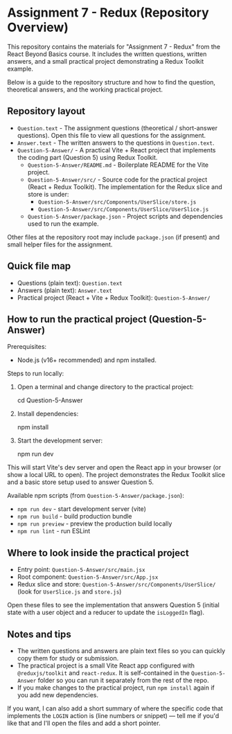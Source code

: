 # Assignment 7 - Redux (Repository Overview)

This repository contains the materials for "Assignment 7 - Redux" from the React Beyond Basics course. It includes the written questions, written answers, and a small practical project demonstrating a Redux Toolkit example.

Below is a guide to the repository structure and how to find the question, theoretical answers, and the working practical project.

## Repository layout

- `Question.text` - The assignment questions (theoretical / short-answer questions). Open this file to view all questions for the assignment.
- `Answer.text` - The written answers to the questions in `Question.text`.
- `Question-5-Answer/` - A practical Vite + React project that implements the coding part (Question 5) using Redux Toolkit.
  - `Question-5-Answer/README.md` - Boilerplate README for the Vite project.
  - `Question-5-Answer/src/` - Source code for the practical project (React + Redux Toolkit). The implementation for the Redux slice and store is under:
	 - `Question-5-Answer/src/Components/UserSlice/store.js`
	 - `Question-5-Answer/src/Components/UserSlice/UserSlice.js`
  - `Question-5-Answer/package.json` - Project scripts and dependencies used to run the example.

Other files at the repository root may include `package.json` (if present) and small helper files for the assignment.

## Quick file map

- Questions (plain text): `Question.text`
- Answers (plain text): `Answer.text`
- Practical project (React + Vite + Redux Toolkit): `Question-5-Answer/`

## How to run the practical project (Question-5-Answer)

Prerequisites:
- Node.js (v16+ recommended) and npm installed.

Steps to run locally:

1. Open a terminal and change directory to the practical project:

	cd Question-5-Answer

2. Install dependencies:

	npm install

3. Start the development server:

	npm run dev

This will start Vite's dev server and open the React app in your browser (or show a local URL to open). The project demonstrates the Redux Toolkit slice and a basic store setup used to answer Question 5.

Available npm scripts (from `Question-5-Answer/package.json`):

- `npm run dev` - start development server (vite)
- `npm run build` - build production bundle
- `npm run preview` - preview the production build locally
- `npm run lint` - run ESLint

## Where to look inside the practical project

- Entry point: `Question-5-Answer/src/main.jsx`
- Root component: `Question-5-Answer/src/App.jsx`
- Redux slice and store: `Question-5-Answer/src/Components/UserSlice/` (look for `UserSlice.js` and `store.js`)

Open these files to see the implementation that answers Question 5 (initial state with a user object and a reducer to update the `isLoggedIn` flag).

## Notes and tips

- The written questions and answers are plain text files so you can quickly copy them for study or submission.
- The practical project is a small Vite React app configured with `@reduxjs/toolkit` and `react-redux`. It is self-contained in the `Question-5-Answer` folder so you can run it separately from the rest of the repo.
- If you make changes to the practical project, run `npm install` again if you add new dependencies.

If you want, I can also add a short summary of where the specific code that implements the `LOGIN` action is (line numbers or snippet) — tell me if you'd like that and I'll open the files and add a short pointer.

